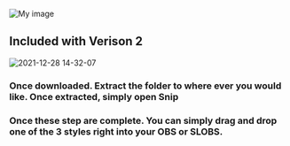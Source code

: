 ![My image](https://github.com/mrboost/Spotifywidget/blob/master/spotify.gif)

## Included with Verison 2
![2021-12-28 14-32-07](https://user-images.githubusercontent.com/4042816/147604044-ed8a3b15-f583-42fe-913c-4b9a166d3b2b.gif)


### Once downloaded. Extract the folder to where ever you would like. Once extracted, simply open Snip

### Once these step are complete. You can simply drag and drop one of the 3 styles right into your OBS or SLOBS.
